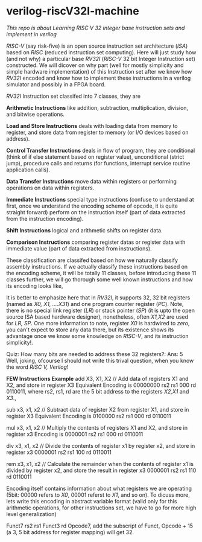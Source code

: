 # verilog-riscV32I-machine


*This repo is about Learning  RISC V 32 integer base instruction sets and implement in verilog*

*RISC-V* (say risk-five) is an open source instruction set architecture (*ISA*) based on 
*RISC* (reduced instruction set computing). Here will just study how (and not why) a particular base *RV32I* 
(*RISC-V* 32 bit Integer Instruction set) constructed. We will dicover on why part (well for mostly simplicity and simple hardware implementation) of this Instruction set after
we know how *RV32I* encoded and know how to implement these instructions in a verilog simulator and possibly in a FPGA board.


*RV32I* Instruction set classifed into 7 classes, they are

**Arithmetic Instructions** like addition, subtraction, multiplication, division, and bitwise operations.

**Load and Store Instructions** deals with loading data from memory to register, and store data from register to memory (or I/O devices based on address).

**Control Transfer Instructions** deals in flow of program, they are conditional (think of if else statement based on register value), unconditional (strict jump), 
procedure calls  and returns (for functions, interrupt service routine application calls). 

**Data Transfer Instructions** move data within registers or performing operations on data within registers.

**Immediate Instructions** special type instructions (confuse to understand at first, once we understand the encoding scheme of opcode, it is quite straight forward) perform on the 
instruction itself (part of data extracted from the instruction encoding).

**Shift Instructions** logical and arithmetic shifts on register data.

**Comparison Instructions** comparing register datas or register data with immediate value (part of data extracted from instructions).

These classification are classifed based on how we naturally classify assembly instructions. 
If we actually classify these instructions based on the encoding scheme, it will be totally 11 classes, before introducing these 11 classes further, 
we will go thorough some well known instructions and how its encoding looks like,

It is better to emphasize here that in *RV32I*, it supports 32, 32 bit registers (named as *X0, X1, ....X31*) and one program counter register (*PC*). 
Note, there is no special link register (*LR*) or stack pointer (*SP*) (it is upto the open source ISA based hardware designer), nonetheless, often *X1,X2* are used for *LR, SP*. 
One more information to note, register *X0* is hardwired to *zero*, you can't expect to store any data there, but its existence shows its advantage once we 
know some knowledge on *RISC-V*, and its instruction simplicity!.

Quiz: How many bits are needed to address these 32 registers?: Ans: 5 Well, joking, ofcourse I should not write this trival question, when you know the word *RISC V, Verilog*!

**FEW Instructions Example**
add X3, X1, X2   // Add data of registers X1 and X2, and store in register X3
Equivalent Encoding is  00000000  rs2 rs1 000 rd 0110011, where rs2, rs1, rd are the 5 bit address to the registers *X2,X1* and *X3*.,

sub x3, x1, x2   // Subtract data of register X2 from register X1, and store in register X3
Equivalent Encoding is  0100000 rs2 rs1 000 rd 0110011

mul x3, x1, x2   // Multiply the contents of registers X1 and X2, and store  in register x3
Encoding is 0000001 rs2 rs1 000 rd 0110011

div x3, x1, x2   // Divide the contents of register x1 by register x2, and store in register x3
0000001 rs2 rs1 100 rd 0110011

rem x3, x1, x2   // Calculate the remainder when the contents of register x1 is divided by register x2, and store the result in register x3
0000001 rs2 rs1 110 rd 0110011

Encoding itself contains information about what registers we are operating (5bit: 00000 refers to *X0*, 00001 referst to *X1*, and so on).
To dicuss more, lets write this encoding in abstract variable format (valid only for this arithmetic operations, for other instructions set, we have to go for more high level generalization)

Funct7 rs2 rs1 Funct3 rd Opcode7,  add the subscript of Funct, Opcode + 15 (a 3, 5 bit address for register mapping) will get 32. 


